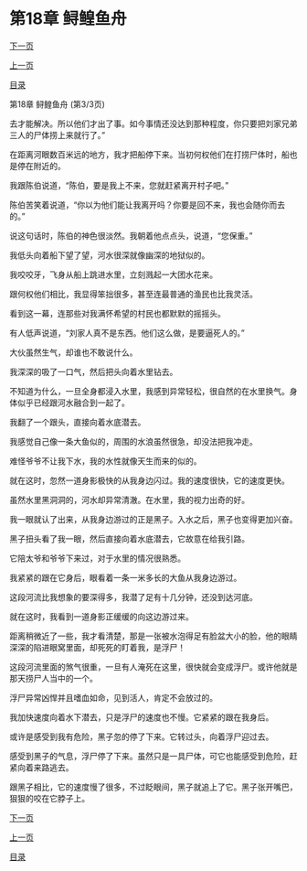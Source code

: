 <h1>第18章   鲟鳇鱼舟</h1>
            <div><p><a href="./54_%E7%AC%AC19%E7%AB%A0_%E9%9D%92%E9%93%9C%E5%85%AB%E5%8D%A6.md">下一页</a></p><p><a href="./52_%E7%AC%AC18%E7%AB%A0_%E9%B2%9F%E9%B3%87%E9%B1%BC%E8%88%9F.md">上一页</a></p><p><a href="../">目录</a></p></div>
            <div><p>第18章   鲟鳇鱼舟 (第3/3页)</p><p>去才能解决。所以他们才出了事。如今事情还没达到那种程度，你只要把刘家兄弟三人的尸体捞上来就行了。”</p><p>在距离河眼数百米远的地方，我才把船停下来。当初何权他们在打捞尸体时，船也是停在附近的。</p><p>我跟陈伯说道，“陈伯，要是我上不来，您就赶紧离开村子吧。”</p><p>陈伯苦笑着说道，“你以为他们能让我离开吗？你要是回不来，我也会随你而去的。”</p><p>说这句话时，陈伯的神色很淡然。我朝着他点点头，说道，“您保重。”</p><p>我低头向着船下望了望，河水很深就像幽深的地狱似的。</p><p>我咬咬牙，飞身从船上跳进水里，立刻溅起一大团水花来。</p><p>跟何权他们相比，我显得笨拙很多，甚至连最普通的渔民也比我灵活。</p><p>看到这一幕，连那些对我满怀希望的村民也都默默的摇摇头。</p><p>有人低声说道，“刘家人真不是东西。他们这么做，是要逼死人的。”</p><p>大伙虽然生气，却谁也不敢说什么。</p><p>我深深的吸了一口气，然后把头向着水里钻去。</p><p>不知道为什么，一旦全身都浸入水里，我感到异常轻松，很自然的在水里换气。身体似乎已经跟河水融合到一起了。</p><p>我翻了一个跟头，直接向着水底潜去。</p><p>我感觉自己像一条大鱼似的，周围的水浪虽然很急，却没法把我冲走。</p><p>难怪爷爷不让我下水，我的水性就像天生而来的似的。</p><p>就在这时，忽然一道身影极快的从我身边闪过。我的速度很快，它的速度更快。</p><p>虽然水里黑洞洞的，河水却异常清澈。在水里，我的视力出奇的好。</p><p>我一眼就认了出来，从我身边游过的正是黑子。入水之后，黑子也变得更加兴奋。</p><p>黑子扭头看了我一眼，然后直接向着水底潜去，它故意在给我引路。</p><p>它陪太爷和爷爷下来过，对于水里的情况很熟悉。</p><p>我紧紧的跟在它身后，眼看着一条一米多长的大鱼从我身边游过。</p><p>这段河流比我想象的要深得多，我潜了足有十几分钟，还没到达河底。</p><p>就在这时，我看到一道身影正缓缓的向这边游过来。</p><p>距离稍微近了一些，我才看清楚，那是一张被水泡得足有脸盆大小的脸，他的眼睛深深的陷进眼窝里面，却死死的盯着我，是浮尸！</p><p>这段河流里面的煞气很重，一旦有人淹死在这里，很快就会变成浮尸。或许他就是那天捞尸人当中的一个。</p><p>浮尸异常凶悍并且嗜血如命，见到活人，肯定不会放过的。</p><p>我加快速度向着水下潜去，只是浮尸的速度也不慢。它紧紧的跟在我身后。</p><p>或许是感受到我有危险，黑子忽的停了下来。它转过头，向着浮尸迎过去。</p><p>感受到黑子的气息，浮尸停了下来。虽然只是一具尸体，可它也能感受到危险，赶紧向着来路逃去。</p><p>跟黑子相比，它的速度慢了很多，不过眨眼间，黑子就追上了它。黑子张开嘴巴，狠狠的咬在它脖子上。</p></div>
            <div><p><a href="./54_%E7%AC%AC19%E7%AB%A0_%E9%9D%92%E9%93%9C%E5%85%AB%E5%8D%A6.md">下一页</a></p><p><a href="./52_%E7%AC%AC18%E7%AB%A0_%E9%B2%9F%E9%B3%87%E9%B1%BC%E8%88%9F.md">上一页</a></p><p><a href="../">目录</a></p></div>